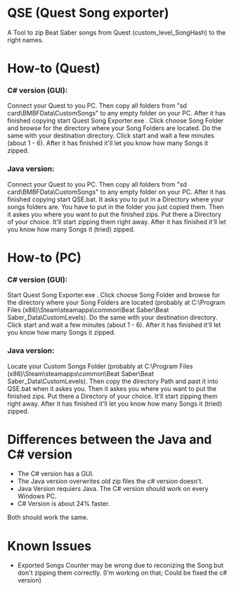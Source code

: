 # QSE (Quest Song exporter)
A Tool to zip Beat Saber songs from Quest (custom_level_SongHash) to the right names.

# How-to (Quest)
### C# version (GUI):

Connect your Quest to you PC. Then copy all folders from "sd card\BMBFData\CustomSongs" to any empty folder on your PC. After it has finished copying start Quest Song Exporter.exe . Click choose Song Folder and browse for the directory where your Song Folders are located. Do the same with your destination directory. Click start and wait a few minutes (about 1 - 6). After it has finished it'll let you know how many Songs it zipped.

### Java version: 

Connect your Quest to you PC. Then copy all folders from "sd card\BMBFData\CustomSongs" to any empty folder on your PC. After it has finished copying start QSE.bat. It asks you to put in a Directory where your songs folders are. You have to put in the folder you just copied them. Then it askes you where you want to put the finished zips. Put there a Directory of your choice. It'll start zipping them right away. After it has finished it'll let you know how many Songs it (tried) zipped.

# How-to (PC)
### C# version (GUI):

Start Quest Song Exporter.exe . Click choose Song Folder and browse for the directory where your Song Folders are located (probably at C:\Program Files (x86)\Steam\steamapps\common\Beat Saber\Beat Saber_Data\CustomLevels). Do the same with your destination directory. Click start and wait a few minutes (about 1 - 6). After it has finished it'll let you know how many Songs it zipped.

### Java version:

Locate your Custom Songs Folder (probably at C:\Program Files (x86)\Steam\steamapps\common\Beat Saber\Beat Saber_Data\CustomLevels). Then copy the directory Path and past it into QSE.bat when it askes you. Then it askes you where you want to put the finished zips. Put there a Directory of your choice. It'll start zipping them right away. After it has finished it'll let you know how many Songs it (tried) zipped.

# Differences between the Java and C# version
- The C# version has a GUI.
- The Java version overwrites old zip files the c# version doesn't.
- Java Version requiers Java. The C# version should work on every Windows PC.
- C# Version is about 24% faster.

Both should work the same.

# Known Issues
- Exported Songs Counter may be wrong due to reconizing the Song but don't zipping them correctly. (I'm working on that; Could be fixed the c# version)
